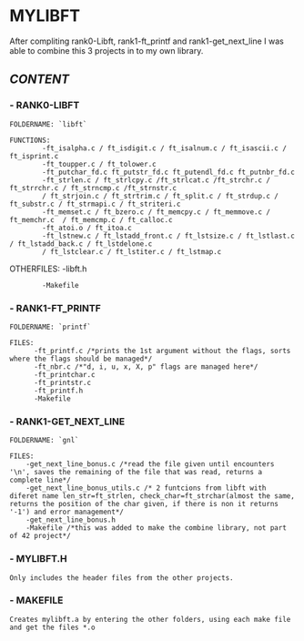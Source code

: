 # **MYLIBFT**

After compliting rank0-Libft, rank1-ft_printf and rank1-get_next_line I was able to combine this 3 projects in to my own library. 

## **_CONTENT_**

### - **RANK0-LIBFT**

    FOLDERNAME: `libft`
    
    FUNCTIONS:
            -ft_isalpha.c / ft_isdigit.c / ft_isalnum.c / ft_isascii.c / ft_isprint.c
            -ft_toupper.c / ft_tolower.c
            -ft_putchar_fd.c ft_putstr_fd.c ft_putendl_fd.c ft_putnbr_fd.c
            -ft_strlen.c / ft_strlcpy.c /ft_strlcat.c /ft_strchr.c / ft_strrchr.c / ft_strncmp.c /ft_strnstr.c 
            / ft_strjoin.c / ft_strtrim.c / ft_split.c / ft_strdup.c / ft_substr.c / ft_strmapi.c / ft_striteri.c 
            -ft_memset.c / ft_bzero.c / ft_memcpy.c / ft_memmove.c / ft_memchr.c  / ft_memcmp.c / ft_calloc.c 
            -ft_atoi.o / ft_itoa.c
            -ft_lstnew.c / ft_lstadd_front.c / ft_lstsize.c / ft_lstlast.c / ft_lstadd_back.c / ft_lstdelone.c 
            / ft_lstclear.c / ft_lstiter.c / ft_lstmap.c
            
  OTHERFILES:
            -libft.h
            
            -Makefile
            
### - **RANK1-FT_PRINTF**

    FOLDERNAME: `printf`
    
    FILES:
          -ft_printf.c /*prints the 1st argument without the flags, sorts where the flags should be managed*/
          -ft_nbr.c /*"d, i, u, x, X, p" flags are managed here*/
          -ft_printchar.c
          -ft_printstr.c
          -ft_printf.h
          -Makefile
          
### - **RANK1-GET_NEXT_LINE**

    FOLDERNAME: `gnl`
    
    FILES:
        -get_next_line_bonus.c /*read the file given until encounters '\n', saves the remaining of the file that was read, returns a complete line*/
        -get_next_line_bonus_utils.c /* 2 funtcions from libft with diferet name len_str=ft_strlen, check_char=ft_strchar(almost the same, returns the position of the char given, if there is non it returns '-1') and error management*/
        -get_next_line_bonus.h
        -Makefile /*this was added to make the combine library, not part of 42 project*/
        
### - **MYLIBFT.H**

    Only includes the header files from the other projects.
    
### - **MAKEFILE**

    Creates mylibft.a by entering the other folders, using each make file and get the files *.o
